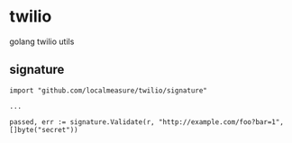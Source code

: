 # twilio
golang twilio utils

## signature
```
import "github.com/localmeasure/twilio/signature"

...

passed, err := signature.Validate(r, "http://example.com/foo?bar=1", []byte("secret"))
```
